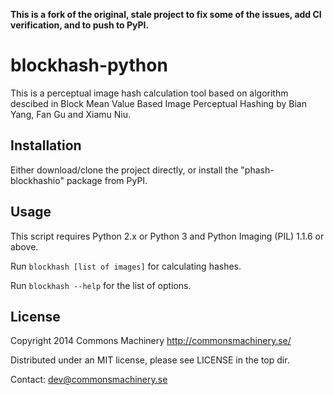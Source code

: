 **This is a fork of the original, stale project to fix some of the issues, add CI verification, and to push to PyPI.**

blockhash-python
================

This is a perceptual image hash calculation tool based on algorithm descibed in
Block Mean Value Based Image Perceptual Hashing by Bian Yang, Fan Gu and Xiamu Niu.

Installation
------------

Either download/clone the project directly, or install the "phash-blockhashio" package from PyPI.


Usage
-----

This script requires Python 2.x or Python 3 and Python Imaging (PIL) 1.1.6 or above.

Run `blockhash [list of images]` for calculating hashes.

Run `blockhash --help` for the list of options.

License
-------

Copyright 2014 Commons Machinery http://commonsmachinery.se/

Distributed under an MIT license, please see LICENSE in the top dir.

Contact: dev@commonsmachinery.se
